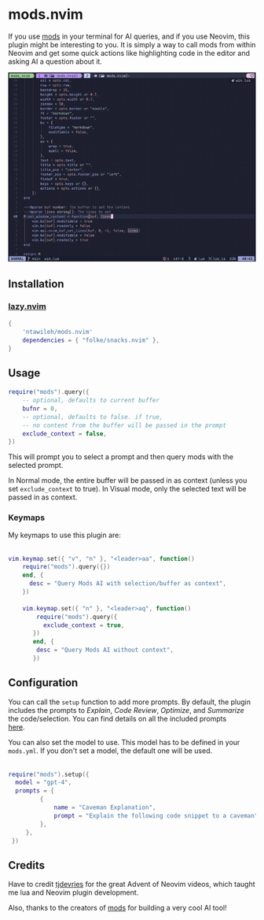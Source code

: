# mods.nvim

If you use [mods](https://github.com/charmbracelet/mods) in your terminal for
AI queries, and if you use Neovim,
this plugin might be interesting to you. It is simply a way to call mods
from within Neovim and get some quick actions like highlighting code in
the editor and asking AI a question about it.

![mods demo](images/demo1.gif)

## Installation

### [lazy.nvim](https://github.com/folke/lazy.nvim)

```lua
{
    'ntawileh/mods.nvim'
    dependencies = { "folke/snacks.nvim" },
}
```

## Usage

```lua
require("mods").query({
    -- optional, defaults to current buffer
    bufnr = 0,
    -- optional, defaults to false. if true,
    -- no content from the buffer will be passed in the prompt
    exclude_context = false,
})
```

This will prompt you to select a prompt and then query mods with the selected prompt.

In Normal mode, the entire buffer will be passed in as context
(unless you set `exclude_context` to true).
In Visual mode, only the selected text will be passed in as context.

### Keymaps

My keymaps to use this plugin are:

```lua

vim.keymap.set({ "v", "n" }, "<leader>aa", function()
    require("mods").query({})
    end, {
      desc = "Query Mods AI with selection/buffer as context",
    })

    vim.keymap.set({ "n" }, "<leader>aq", function()
        require("mods").query({
          exclude_context = true,
       })
       end, {
        desc = "Query Mods AI without context",
       })
```

## Configuration

You can call the `setup` function to add more prompts. By default, the plugin
includes the prompts to _Explain_, _Code Review_, _Optimize_, and _Summarize_
the code/selection. You can find details on all the included prompts  
[here](lua/mods/prompts.lua).

You can also set the model to use.  This model has to be defined in your
`mods.yml`.  If you don't set a model, the default one will be used.

```lua

require("mods").setup({
  model = "gpt-4",
  prompts = {
         {
             name = "Caveman Explanation",
             prompt = "Explain the following code snippet to a caveman",
         },
     },
 })
```

## Credits

Have to credit [tjdevries](https://github.com/tjdevries) for the great Advent of
Neovim videos, which taught me lua and Neovim plugin development.

Also, thanks to the creators of [mods](https://github.com/charmbracelet/mods)
for building a very cool AI tool!
